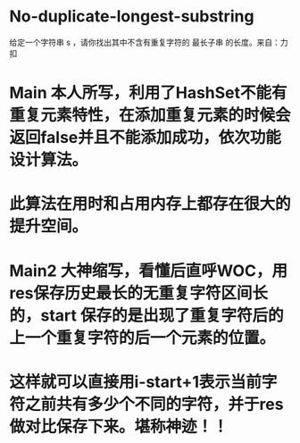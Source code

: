 # No-duplicate-longest-substring
给定一个字符串 s ，请你找出其中不含有重复字符的 最长子串 的长度。来自：力扣

# Main 本人所写，利用了HashSet不能有重复元素特性，在添加重复元素的时候会返回false并且不能添加成功，依次功能设计算法。
# 此算法在用时和占用内存上都存在很大的提升空间。

# Main2 大神缩写，看懂后直呼WOC，用res保存历史最长的无重复字符区间长的，start 保存的是出现了重复字符后的上一个重复字符的后一个元素的位置。
# 这样就可以直接用i-start+1表示当前字符之前共有多少个不同的字符，并于res做对比保存下来。堪称神迹！！
